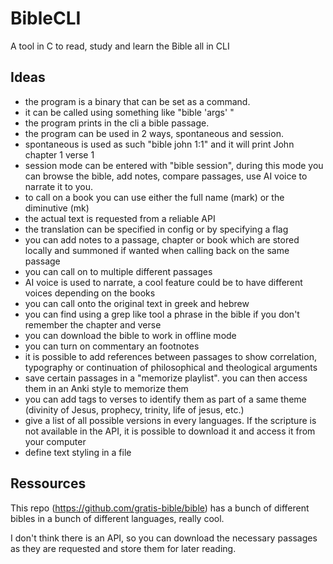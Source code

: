 # BibleCLI
A tool in C to read, study and learn the Bible all in CLI

## Ideas
- the program is a binary that can be set as a command.
- it can be called using something like "bible 'args' "
- the program prints in the cli a bible passage.
- the program can be used in 2 ways, spontaneous and session.
- spontaneous is used as such "bible john 1:1" and it will print John chapter 1 verse 1
- session mode can be entered with "bible session", during this mode you can browse the bible, add notes, compare passages, use AI voice to narrate it to you.
- to call on a book you can use either the full name (mark) or the diminutive (mk)
- the actual text is requested from a reliable API
- the translation can be specified in config or by specifying a flag
- you can add notes to a passage, chapter or book which are stored locally and summoned if wanted when calling back on the same passage
- you can call on to multiple different passages
- AI voice is used to narrate, a cool feature could be to have different voices depending on the books
- you can call onto the original text in greek and hebrew
- you can find using a grep like tool a phrase in the bible if you don't remember the chapter and verse
- you can download the bible to work in offline mode
- you can turn on commentary an footnotes
- it is possible to add references between passages to show correlation, typography or continuation of philosophical and theological arguments
- save certain passages in a "memorize playlist". you can then access them in an Anki style to memorize them
- you can add tags to verses to identify them as part of a same theme (divinity of Jesus, prophecy, trinity, life of jesus, etc.)
- give a list of all possible versions in every languages. If the scripture is not available in the API, it is possible to download it and access it from your computer
- define text styling in a file
  
## Ressources 
This repo (https://github.com/gratis-bible/bible) has a bunch of different bibles in a bunch of different languages, really cool.

I don't think there is an API, so you can download the necessary passages as they are requested and store them for later reading.
